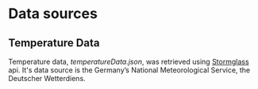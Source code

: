 # Data sources 

## Temperature Data

Temperature data, *temperatureData.json*, was retrieved using [Stormglass](stormglass.io)
api. It's data source is the Germany’s National Meteorological Service, the Deutscher Wetterdiens.
